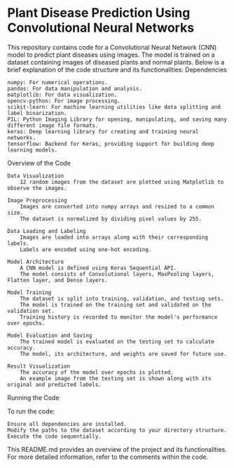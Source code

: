 # Plant Disease Prediction Using Convolutional Neural Networks

This repository contains code for a Convolutional Neural Network (CNN) model to predict plant diseases using images. The model is trained on a dataset containing images of diseased plants and normal plants. Below is a brief explanation of the code structure and its functionalities:
Dependencies

    numpy: For numerical operations.
    pandas: For data manipulation and analysis.
    matplotlib: For data visualization.
    opencv-python: For image processing.
    scikit-learn: For machine learning utilities like data splitting and label binarization.
    PIL: Python Imaging Library for opening, manipulating, and saving many different image file formats.
    keras: Deep learning library for creating and training neural networks.
    tensorflow: Backend for Keras, providing support for building deep learning models.

Overview of the Code

    Data Visualization
        12 random images from the dataset are plotted using Matplotlib to observe the images.

    Image Preprocessing
        Images are converted into numpy arrays and resized to a common size.
        The dataset is normalized by dividing pixel values by 255.

    Data Loading and Labeling
        Images are loaded into arrays along with their corresponding labels.
        Labels are encoded using one-hot encoding.

    Model Architecture
        A CNN model is defined using Keras Sequential API.
        The model consists of Convolutional layers, MaxPooling layers, Flatten layer, and Dense layers.

    Model Training
        The dataset is split into training, validation, and testing sets.
        The model is trained on the training set and validated on the validation set.
        Training history is recorded to monitor the model's performance over epochs.

    Model Evaluation and Saving
        The trained model is evaluated on the testing set to calculate accuracy.
        The model, its architecture, and weights are saved for future use.

    Result Visualization
        The accuracy of the model over epochs is plotted.
        An example image from the testing set is shown along with its original and predicted labels.

Running the Code

To run the code:

    Ensure all dependencies are installed.
    Modify the paths to the dataset according to your directory structure.
    Execute the code sequentially.

This README.md provides an overview of the project and its functionalities. For more detailed information, refer to the comments within the code.
